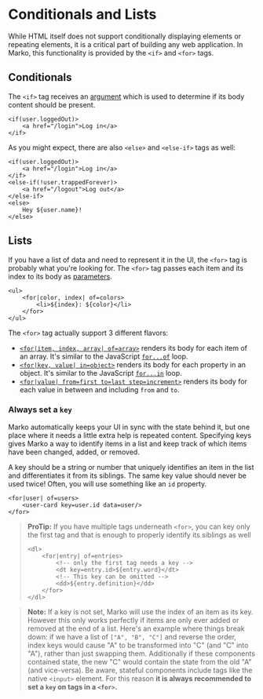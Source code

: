 # Conditionals and Lists

While HTML itself does not support conditionally displaying elements or repeating elements, it is a critical part of building any web application. In Marko, this functionality is provided by the `<if>` and `<for>` tags.

## Conditionals

The `<if>` tag receives an [argument](./syntax.md#arguments) which is used to determine if its body content should be present.

```marko
<if(user.loggedOut)>
    <a href="/login">Log in</a>
</if>
```

As you might expect, there are also `<else>` and `<else-if>` tags as well:

```marko
<if(user.loggedOut)>
    <a href="/login">Log in</a>
</if>
<else-if(!user.trappedForever)>
    <a href="/logout">Log out</a>
</else-if>
<else>
    Hey ${user.name}!
</else>
```

## Lists

If you have a list of data and need to represent it in the UI, the `<for>` tag is probably what you're looking for. The `<for>` tag passes each item and its index to its body as [parameters](./syntax.md#parameters).

```marko
<ul>
    <for|color, index| of=colors>
        <li>${index}: ${color}</li>
    </for>
</ul>
```

The `<for>` tag actually support 3 different flavors:

- [`<for|item, index, array| of=array>`](./core-tags.md#iterating-over-a-list) renders its body for each item of an array. It's similar to the JavaScript [`for...of`](https://developer.mozilla.org/en-US/docs/Web/JavaScript/Reference/Statements/for...of) loop.
- [`<for|key, value| in=object>`](./core-tags.md#iterating-over-an-objects-properties) renders its body for each property in an object. It's similar to the JavaScript [`for...in`](https://developer.mozilla.org/en-US/docs/Web/JavaScript/Reference/Statements/for...in) loop.
- [`<for|value| from=first to=last step=increment>`](./core-tags.md#iterating-between-a-range-of-numbers) renders its body for each value in between and including `from` and `to`.

### Always set a `key`

Marko automatically keeps your UI in sync with the state behind it, but one place where it needs a little extra help is repeated content. Specifying keys gives Marko a way to identify items in a list and keep track of which items have been changed, added, or removed.

A key should be a string or number that uniquely identifies an item in the list and differentiates it from its siblings. The same key value should never be used twice! Often, you will use something like an `id` property.

```marko
<for|user| of=users>
    <user-card key=user.id data=user/>
</for>
```

> **ProTip:** If you have multiple tags underneath `<for>`, you can key only the first tag and that is enough to properly identify its siblings as well
>
> ```marko
> <dl>
>     <for|entry| of=entries>
>         <!-- only the first tag needs a key -->
>         <dt key=entry.id>${entry.word}</dt>
>         <!-- This key can be omitted -->
>         <dd>${entry.definition}</dd>
>     </for>
> </dl>
> ```

> **Note:** If a key is not set, Marko will use the index of an item as its key. However this only works perfectly if items are only ever added or removed at the end of a list. Here's an example where things break down: if we have a list of `["A", "B", "C"]` and reverse the order, index keys would cause "A" to be transformed into "C" (and "C" into "A"), rather than just swapping them. Additionally if these components contained state, the new "C" would contain the state from the old "A" (and vice-versa). Be aware, stateful components include tags like the native `<input>` element. For this reason **it is always recommended to set a `key` on tags in a `<for>`.**
